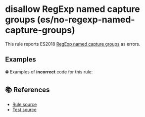 # disallow RegExp named capture groups (es/no-regexp-named-capture-groups)

This rule reports ES2018 [RegExp named capture groups](https://github.com/tc39/proposal-regexp-named-groups#readme) as errors.

## Examples

⛔ Examples of **incorrect** code for this rule:

<eslint-playground type="bad" code="/*eslint es/no-regexp-named-capture-groups: error */
const r1 = /(?&lt;a&gt;b)c/
" />

## 📚 References

- [Rule source](https://github.com/mysticatea/eslint-plugin-es/blob/v2.0.0/lib/rules/no-regexp-named-capture-groups.js)
- [Test source](https://github.com/mysticatea/eslint-plugin-es/blob/v2.0.0/tests/lib/rules/no-regexp-named-capture-groups.js)
